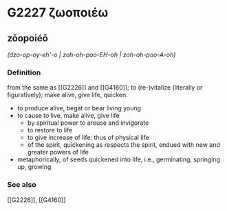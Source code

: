 # G2227 ζωοποιέω

## zōopoiéō

_(dzo-op-oy-eh'-o | zoh-oh-poo-EH-oh | zoh-oh-poo-A-oh)_

### Definition

from the same as [[G2226]] and [[G4160]]; to (re-)vitalize (literally or figuratively); make alive, give life, quicken.

- to produce alive, begat or bear living young
- to cause to live, make alive, give life
  - by spiritual power to arouse and invigorate
  - to restore to life
  - to give increase of life: thus of physical life
  - of the spirit, quickening as respects the spirit, endued with new and greater powers of life
- metaphorically, of seeds quickened into life, i.e., germinating, springing up, growing

### See also

[[G2226]], [[G4160]]

